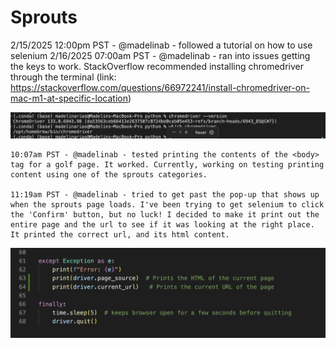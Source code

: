 # Sprouts
2/15/2025 
    12:00pm PST - @madelinab - followed a tutorial on how to use selenium
2/16/2025 
    07:00am PST - @madelinab - ran into issues getting the keys to work. StackOverflow recommended installing chromedriver through the terminal (link: https://stackoverflow.com/questions/66972241/install-chromedriver-on-mac-m1-at-specific-location)

![chromedriver successfully installed](./images/chromedriver_installed.png)

    10:07am PST - @madelinab - tested printing the contents of the <body> tag for a golf page. It worked. Currently, working on testing printing content using one of the sprouts categories.

    11:19am PST - @madelinab - tried to get past the pop-up that shows up when the sprouts page loads. I've been trying to get selenium to click the 'Confirm' button, but no luck! I decided to make it print out the entire page and the url to see if it was looking at the right place. It printed the correct url, and its html content.

![print statements](./images/printing_sprouts_html.png)



    